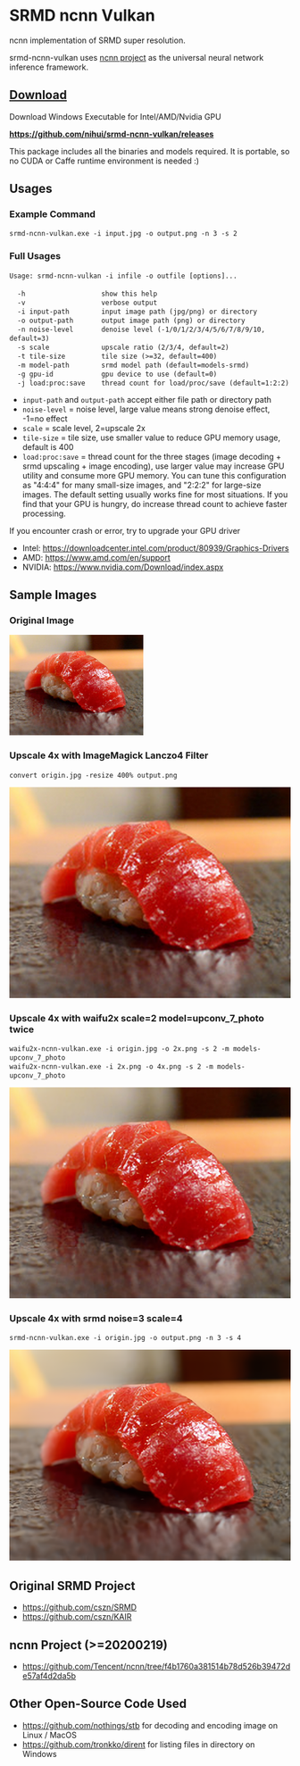# SRMD ncnn Vulkan

ncnn implementation of SRMD super resolution.

srmd-ncnn-vulkan uses [ncnn project](https://github.com/Tencent/ncnn) as the universal neural network inference framework.

## [Download](https://github.com/nihui/srmd-ncnn-vulkan/releases)

Download Windows Executable for Intel/AMD/Nvidia GPU

**https://github.com/nihui/srmd-ncnn-vulkan/releases**

This package includes all the binaries and models required. It is portable, so no CUDA or Caffe runtime environment is needed :)

## Usages

### Example Command

```shell
srmd-ncnn-vulkan.exe -i input.jpg -o output.png -n 3 -s 2
```

### Full Usages

```console
Usage: srmd-ncnn-vulkan -i infile -o outfile [options]...

  -h                   show this help
  -v                   verbose output
  -i input-path        input image path (jpg/png) or directory
  -o output-path       output image path (png) or directory
  -n noise-level       denoise level (-1/0/1/2/3/4/5/6/7/8/9/10, default=3)
  -s scale             upscale ratio (2/3/4, default=2)
  -t tile-size         tile size (>=32, default=400)
  -m model-path        srmd model path (default=models-srmd)
  -g gpu-id            gpu device to use (default=0)
  -j load:proc:save    thread count for load/proc/save (default=1:2:2)
```

- `input-path` and `output-path` accept either file path or directory path
- `noise-level` = noise level, large value means strong denoise effect, -1=no effect
- `scale` = scale level, 2=upscale 2x
- `tile-size` = tile size, use smaller value to reduce GPU memory usage, default is 400
- `load:proc:save` = thread count for the three stages (image decoding + srmd upscaling + image encoding), use larger value may increase GPU utility and consume more GPU memory. You can tune this configuration as "4:4:4" for many small-size images, and "2:2:2" for large-size images. The default setting usually works fine for most situations. If you find that your GPU is hungry, do increase thread count to achieve faster processing.

If you encounter crash or error, try to upgrade your GPU driver

- Intel: https://downloadcenter.intel.com/product/80939/Graphics-Drivers
- AMD: https://www.amd.com/en/support
- NVIDIA: https://www.nvidia.com/Download/index.aspx

## Sample Images

### Original Image

![origin](images/0.jpg)

### Upscale 4x with ImageMagick Lanczo4 Filter

```shell
convert origin.jpg -resize 400% output.png
```

![browser](images/1.png)

### Upscale 4x with waifu2x scale=2 model=upconv_7_photo twice

```shell
waifu2x-ncnn-vulkan.exe -i origin.jpg -o 2x.png -s 2 -m models-upconv_7_photo
waifu2x-ncnn-vulkan.exe -i 2x.png -o 4x.png -s 2 -m models-upconv_7_photo
```

![waifu2x](images/w.png)

### Upscale 4x with srmd noise=3 scale=4

```shell
srmd-ncnn-vulkan.exe -i origin.jpg -o output.png -n 3 -s 4
```

![srmd](images/2.png)

## Original SRMD Project

- https://github.com/cszn/SRMD
- https://github.com/cszn/KAIR

## ncnn Project (>=20200219)

- https://github.com/Tencent/ncnn/tree/f4b1760a381514b78d526b39472de57af4d2da5b

## Other Open-Source Code Used

- https://github.com/nothings/stb for decoding and encoding image on Linux / MacOS
- https://github.com/tronkko/dirent for listing files in directory on Windows
